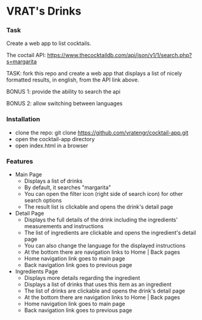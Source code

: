 # VRAT's Drinks

### Task 

Create a web app to list cocktails.

The coctail API: https://www.thecocktaildb.com/api/json/v1/1/search.php?s=margarita

TASK: fork this repo and create a web app that displays a list of nicely formatted results, in english, from the API link above.

BONUS 1: provide the ability to search the api

BONUS 2: allow switching between languages


### Installation

- clone the repo: git clone https://github.com/vratengr/cocktail-app.git
- open the cocktail-app directory
- open index.html in a browser


### Features
- Main Page
    - Displays a list of drinks
    - By default, it searches "margarita"
    - You can open the filter icon (right side of search icon) for other search options
    - The result list is clickable and opens the drink's detail page
- Detail Page
    - Displays the full details of the drink including the ingredients' measurements and instructions
    - The list of ingredients are clickable and opens the ingredient's detail page
    - You can also change the language for the displayed instructions
    - At the bottom there are navigation links to Home | Back pages
    - Home navigation link goes to main page
    - Back navigation link goes to previous page
- Ingredients Page
    - Displays more details regarding the ingredient
    - Displays a list of drinks that uses this item as an ingredient
    - The list of drinks are clickable and opens the drink's detail page
    - At the bottom there are navigation links to Home | Back pages
    - Home navigation link goes to main page
    - Back navigation link goes to previous page